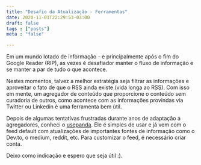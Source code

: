```yaml
---
title: "Desafio da Atualização - Ferramentas"
date: 2020-11-01T22:29:53-03:00
draft: false
tags : ["posts"]
meta : "false"

---
```


Em um mundo lotado de informação - e principalmente após o fim do Google Reader (RIP), as vezes é desafiador manter o fluxo de informação e se manter a par de tudo o que acontece.

Nestes momentos, talvez a melhor estratégia seja filtrar as informações e aproveitar o fato de que o RSS ainda existe (vida longa ao RSS). Com isso em mente, um agregador de conteúdo que proporcione o conteúdo sem curadoria de outros, como acontece com as informações provindas via Twitter ou Linkedin é uma ferramenta bem útil.

Depois de algumas tentatívas frustradas durante anos de adaptação a agregadores, conheci o [usepanda](https://usepanda.com/app/#). Ele é simples de usar e já vem com o feed default com atualizações de importantes fontes de informação como o Dev.to, o medium, reddit, etc. Para customizar o feed, é necessário criar conta. 

Deixo como indicação e espero que seja útil :).



